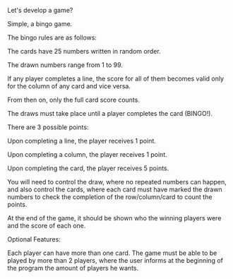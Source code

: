 Let's develop a game?

Simple, a bingo game.

The bingo rules are as follows:

The cards have 25 numbers written in random order.

The drawn numbers range from 1 to 99.

If any player completes a line, the score for all of them becomes valid only for the column of any card and vice versa.

From then on, only the full card score counts.

The draws must take place until a player completes the card (BINGO!).

There are 3 possible points:

Upon completing a line, the player receives 1 point.

Upon completing a column, the player receives 1 point.

Upon completing the card, the player receives 5 points.

You will need to control the draw, where no repeated numbers can happen, and also control the cards, where each card must have marked the drawn numbers to check the completion of the row/column/card to count the points.

At the end of the game, it should be shown who the winning players were and the score of each one.

Optional Features:

Each player can have more than one card.
The game must be able to be played by more than 2 players, where the user informs at the beginning of the program the amount of players he wants.
